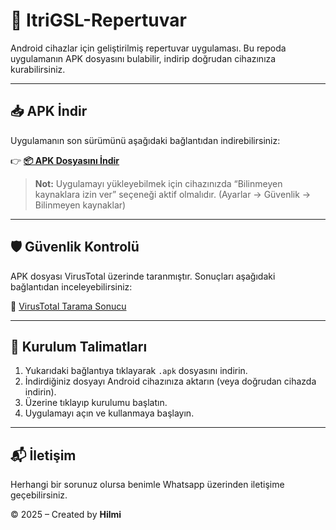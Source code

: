 # 📱 ItriGSL-Repertuvar

Android cihazlar için geliştirilmiş repertuvar uygulaması. Bu repoda uygulamanın APK dosyasını bulabilir, indirip doğrudan cihazınıza kurabilirsiniz.

---

## 📥 APK İndir

Uygulamanın son sürümünü aşağıdaki bağlantıdan indirebilirsiniz:

👉 **[📦 APK Dosyasını İndir](https://github.com/HlmA06/Repertuvar/releases/download/v3.8/Repertuvar-v3.8.apk)**

> **Not:** Uygulamayı yükleyebilmek için cihazınızda “Bilinmeyen kaynaklara izin ver” seçeneği aktif olmalıdır. (Ayarlar → Güvenlik → Bilinmeyen kaynaklar)

---

## 🛡️ Güvenlik Kontrolü

APK dosyası VirusTotal üzerinde taranmıştır. Sonuçları aşağıdaki bağlantıdan inceleyebilirsiniz:

🔗 [VirusTotal Tarama Sonucu](https://www.virustotal.com/gui/file/615484f97acfe0a01512cac769e9e9b22cc4e7b796a69cf180e5803b5073fa50/detection)

---

## 🔧 Kurulum Talimatları

1. Yukarıdaki bağlantıya tıklayarak `.apk` dosyasını indirin.
2. İndirdiğiniz dosyayı Android cihazınıza aktarın (veya doğrudan cihazda indirin).
3. Üzerine tıklayıp kurulumu başlatın.
4. Uygulamayı açın ve kullanmaya başlayın.

---

## 📬 İletişim

Herhangi bir sorunuz olursa benimle Whatsapp üzerinden iletişime geçebilirsiniz.

© 2025 – Created by **Hilmi**

